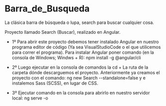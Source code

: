 # Barra_de_Busqueda
 La clásica barra de búsqueda o lupa, search para buscar cualquier cosa.


Proyecto llamado Search (Buscar), realizado en Angular.

- 1º Para abrir este proyecto debemos tener instalado Angular en nuestro programa editor de código (Ya sea VisualStudioCode o el que utilicemos para correr el programa).
Para instalar Angular poner comando (en la consola de Windows; Windws + R): npm install -g @angular/cli

- 2º Luego ejecutar en la consola de comandos la cd + La ruta de la carpeta dónde descarguemos el proyecto. Anteriormente ya creamos el proyecto con el comando: ng new Search --standalone=false y e instalemos Sass (SCSS), en lugar de CSS.

- 3º Ejecutar comando en la consola para abrirlo en nuestro servidor local: ng serve -o
